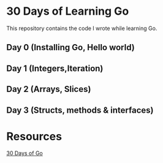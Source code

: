 # 30 Days of Learning Go

This repository contains the code I wrote while learning Go.



## Day 0 (Installing Go, Hello world)
## Day 1 (Integers,Iteration)
## Day 2 (Arrays, Slices)
## Day 3 (Structs, methods & interfaces)



# Resources
[30 Days of Go](https://github.com/canro91/LetsGo?tab=readme-ov-file)


